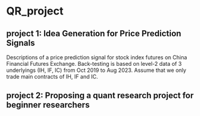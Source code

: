 # QR_project

## project 1: Idea Generation for Price Prediction Signals  
Descriptions of a price prediction signal for stock index futures on China Financial Futures Exchange. Back-testing is based on level-2 data of 3 underlyings (IH, IF, IC) from Oct 2019 to Aug 2023. Assume that we only trade main contracts of IH, IF and IC.

## project 2: Proposing a quant research project for beginner researchers
